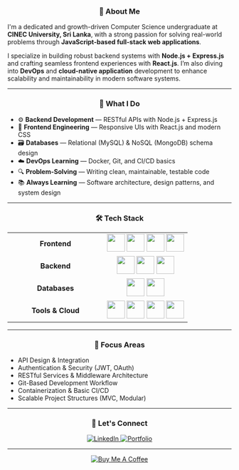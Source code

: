 ### <p align="center">🚀 About Me</p>

I'm a dedicated and growth-driven Computer Science undergraduate at **CINEC University, Sri Lanka**, with a strong passion for solving real-world problems through **JavaScript-based full-stack web applications**.

I specialize in building robust backend systems with **Node.js + Express.js** and crafting seamless frontend experiences with **React.js**. I’m also diving into **DevOps** and **cloud-native application** development to enhance scalability and maintainability in modern software systems.

---

### <p align="center">🧠 What I Do</p>

- ⚙️ **Backend Development** — RESTful APIs with Node.js + Express.js  
- 🎨 **Frontend Engineering** — Responsive UIs with React.js and modern CSS  
- 🗃️ **Databases** — Relational (MySQL) & NoSQL (MongoDB) schema design  
- ☁️ **DevOps Learning** — Docker, Git, and CI/CD basics  
- 🔍 **Problem-Solving** — Writing clean, maintainable, testable code  
- 📚 **Always Learning** — Software architecture, design patterns, and system design

---

### <p align="center">🛠️ Tech Stack</p>

<table align="center" width="100%">
  <tr>
    <td align="center" width="200"><strong>Frontend</strong></td>
    <td align="center">
      <img src="https://cdn.jsdelivr.net/gh/devicons/devicon/icons/html5/html5-original.svg" width="40"/>
      <img src="https://cdn.jsdelivr.net/gh/devicons/devicon/icons/css3/css3-original.svg" width="40"/>
      <img src="https://cdn.jsdelivr.net/gh/devicons/devicon/icons/javascript/javascript-original.svg" width="40"/>
      <img src="https://cdn.jsdelivr.net/gh/devicons/devicon/icons/react/react-original.svg" width="40"/>
    </td>
  </tr>
  <tr>
    <td align="center"><strong>Backend</strong></td>
    <td align="center">
      <img src="https://cdn.jsdelivr.net/gh/devicons/devicon/icons/nodejs/nodejs-original.svg" width="40"/>
      <img src="https://cdn.jsdelivr.net/gh/devicons/devicon/icons/express/express-original.svg" width="40"/>
      <img src="https://cdn.jsdelivr.net/gh/devicons/devicon/icons/python/python-original.svg" width="40"/>
    </td>
  </tr>
  <tr>
    <td align="center"><strong>Databases</strong></td>
    <td align="center">
      <img src="https://cdn.jsdelivr.net/gh/devicons/devicon/icons/mysql/mysql-original.svg" width="40"/>
      <img src="https://cdn.jsdelivr.net/gh/devicons/devicon/icons/mongodb/mongodb-original.svg" width="40"/>
    </td>
  </tr>
  <tr>
    <td align="center"><strong>Tools & Cloud</strong></td>
    <td align="center">
      <img src="https://cdn.jsdelivr.net/gh/devicons/devicon/icons/docker/docker-original.svg" width="40"/>
      <img src="https://cdn.jsdelivr.net/gh/devicons/devicon/icons/kubernetes/kubernetes-plain.svg" width="40"/>
      <img src="https://cdn.jsdelivr.net/gh/devicons/devicon/icons/git/git-original.svg" width="40"/>
      <img src="https://cdn.jsdelivr.net/gh/devicons/devicon/icons/github/github-original.svg" width="40"/>
    </td>
  </tr>
</table>

---

### <p align="center">🧩 Focus Areas</p>

- API Design & Integration  
- Authentication & Security (JWT, OAuth)  
- RESTful Services & Middleware Architecture  
- Git-Based Development Workflow  
- Containerization & Basic CI/CD  
- Scalable Project Structures (MVC, Modular)

---

### <p align="center">🔗 Let's Connect</p>

<p align="center">
  <a href="https://linkedin.com/in/lakshandev" target="_blank">
    <img src="https://img.shields.io/badge/LinkedIn-0A66C2?style=for-the-badge&logo=linkedin&logoColor=white" alt="LinkedIn"/>
  </a>

  <a href="https://yourportfolio.com">
    <img src="https://img.shields.io/badge/Portfolio-292929?style=for-the-badge&logo=about-dot-me&logoColor=white" alt="Portfolio"/>
  </a>
</p>

---

<p align="center">
  <a href="https://www.buymeacoffee.com/lakshan">
    <img src="https://img.shields.io/badge/Buy%20Me%20a%20Coffee-ffdd00?style=for-the-badge&logo=buy-me-a-coffee&logoColor=black" alt="Buy Me A Coffee">
  </a>
</p>
